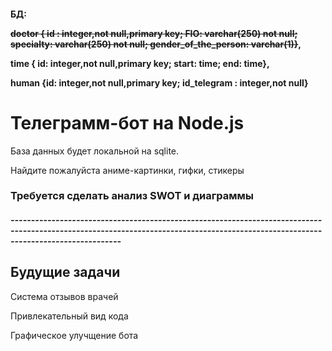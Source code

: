 <h4> БД: 
    <p><s>doctor { id : integer,not null,primary key; FIO: varchar(250) not null; specialty: varchar(250) not null; gender_of_the_person: varchar(1)}</s>,</p>
    <p>time { id: integer,not null,primary key; start: time; end: time},</p>
    <p>human {id:  integer,not null,primary key; id_telegram : integer,not null}</p>
</h4>
<h1>Телеграмм-бот на Node.js</h1>

База данных будет локальной на sqlite.
<p>Найдите пожалуйста аниме-картинки, гифки, стикеры </p>
<h3> Требуется сделать анализ SWOT и диаграммы </h3>
<p></p>
<p></p>
<h5>-----------------------------------------------------------------------------------------------------------------------------------------------------------------------------------</h5>
<h2>Будущие задачи</h2>
<p>Система отзывов врачей</p>
<p>Привлекательный вид кода</p>
<p>Графическое улучщение бота</p>
